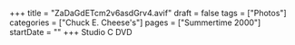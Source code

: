 +++
title = "ZaDaGdETcm2v6asdGrv4.avif"
draft = false
tags = ["Photos"]
categories = ["Chuck E. Cheese's"]
pages = ["Summertime 2000"]
startDate = ""
+++
Studio C DVD
